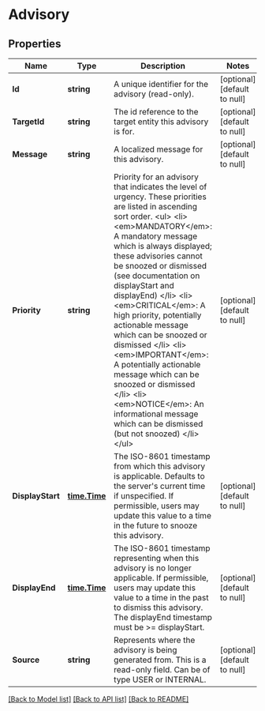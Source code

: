 # Advisory

## Properties
Name | Type | Description | Notes
------------ | ------------- | ------------- | -------------
**Id** | **string** | A unique identifier for the advisory (read-only). | [optional] [default to null]
**TargetId** | **string** | The id reference to the target entity this advisory is for. | [optional] [default to null]
**Message** | **string** | A localized message for this advisory. | [optional] [default to null]
**Priority** | **string** | Priority for an advisory that indicates the level of urgency. These priorities are listed in ascending sort order. &lt;ul&gt;   &lt;li&gt;     &lt;em&gt;MANDATORY&lt;/em&gt;: A mandatory message which is always displayed;     these advisories cannot be snoozed or dismissed (see documentation     on displayStart and displayEnd)   &lt;/li&gt;   &lt;li&gt;     &lt;em&gt;CRITICAL&lt;/em&gt;: A high priority, potentially actionable message which can be     snoozed or dismissed   &lt;/li&gt;   &lt;li&gt;     &lt;em&gt;IMPORTANT&lt;/em&gt;: A potentially actionable message which can be snoozed or dismissed   &lt;/li&gt;   &lt;li&gt;     &lt;em&gt;NOTICE&lt;/em&gt;: An informational message which can be dismissed (but not snoozed)   &lt;/li&gt; &lt;/ul&gt;  | [optional] [default to null]
**DisplayStart** | [**time.Time**](time.Time.md) | The ISO-8601 timestamp from which this advisory is applicable. Defaults to the server&#39;s current time if unspecified. If permissible, users may update this value to a time in the future to snooze this advisory.  | [optional] [default to null]
**DisplayEnd** | [**time.Time**](time.Time.md) | The ISO-8601 timestamp representing when this advisory is no longer applicable. If permissible, users may update this value to a time in the past to dismiss this advisory. The displayEnd timestamp must be &gt;&#x3D; displayStart.  | [optional] [default to null]
**Source** | **string** | Represents where the advisory is being generated from. This is a read-only field. Can be of type USER or INTERNAL.  | [optional] [default to null]

[[Back to Model list]](../README.md#documentation-for-models) [[Back to API list]](../README.md#documentation-for-api-endpoints) [[Back to README]](../README.md)


